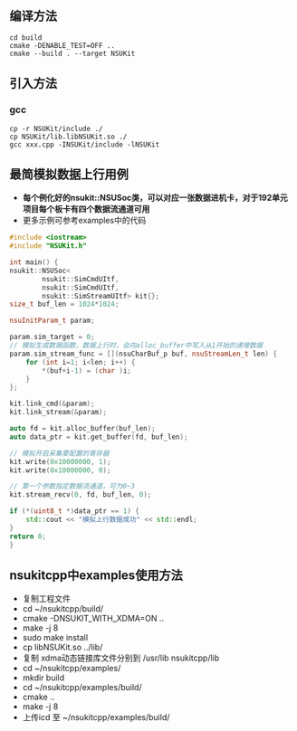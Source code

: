 ## 编译方法
```shell
cd build
cmake -DENABLE_TEST=OFF ..
cmake --build . --target NSUKit
```

## 引入方法
### gcc
```shell
cp -r NSUKit/include ./
cp NSUKit/lib.libNSUKit.so ./
gcc xxx.cpp -INSUKit/include -lNSUKit
```

## 最简模拟数据上行用例
- **每个例化好的nsukit::NSUSoc类，可以对应一张数据进机卡，对于192单元项目每个板卡有四个数据流通道可用**
- 更多示例可参考examples中的代码
```c++
#include <iostream>
#include "NSUKit.h"

int main() {
nsukit::NSUSoc<
        nsukit::SimCmdUItf, 
        nsukit::SimCmdUItf, 
        nsukit::SimStreamUItf> kit{};
size_t buf_len = 1024*1024;

nsuInitParam_t param;

param.sim_target = 0;
// 模拟生成数据函数，数据上行时，会向alloc_buffer中写入从1开始的递增数据
param.sim_stream_func = [](nsuCharBuf_p buf, nsuStreamLen_t len) {
    for (int i=1; i<len; i++) {
        *(buf+i-1) = (char )i;
    }
};

kit.link_cmd(&param);
kit.link_stream(&param);

auto fd = kit.alloc_buffer(buf_len);
auto data_ptr = kit.get_buffer(fd, buf_len);

// 模拟开启采集要配置的寄存器
kit.write(0x10000000, 1);
kit.write(0x10000000, 0);

// 第一个参数指定数据流通道，可为0~3
kit.stream_recv(0, fd, buf_len, 0);

if (*(uint8_t *)data_ptr == 1) {
    std::cout << "模拟上行数据成功" << std::endl;
}
return 0;
}
```

## nsukitcpp中examples使用方法
- 复制工程文件
- cd ~/nsukitcpp/build/
- cmake -DNSUKIT_WITH_XDMA=ON ..
- make -j 8
- sudo make install
- cp libNSUKit.so ../lib/
- 复制 xdma动态链接库文件分别到   /usr/lib   nsukitcpp/lib  
- cd ~/nsukitcpp/examples/
- mkdir build
- cd ~/nsukitcpp/examples/build/
- cmake ..
- make -j 8
- 上传icd 至 ~/nsukitcpp/examples/build/
